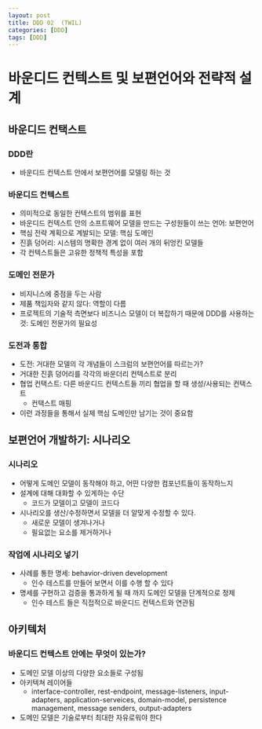 ```yaml
---
layout: post
title: DDD 02  (TWIL)
categories: [DDD]
tags: [DDD]
---
```


# 바운디드 컨텍스트 및 보편언어와 전략적 설계 

## 바운디드 컨택스트
### DDD란
 - 바운디드 컨텍스트 안에서 보편언어를 모델링 하는 것

### 바운디드 컨텍스트
 - 의미적으로 동일한 컨텍스트의 범위를 표현
 - 바운디드 컨텍스트 안의 소프트웨어 모델을 만드는 구성원들이 쓰는 언어: 보편언어
 - 핵심 전략 계획으로 계발되는 모델: 핵심 도메인
 - 진흙 덩어리: 시스템의 명확한 경계 없이 여러 개의 뒤엉킨 모델들
 - 각 컨텍스트들은 고유한 정책적 특성을 포함

### 도메인 전문가
 - 비지니스에 중점을 두는 사람
 - 제품 책임자와 같지 않다: 역할이 다름
 - 프로젝트의 기술적 측면보다 비즈니스 모델이 더 복잡하기 때문에 DDD를 사용하는 것: 도메인 전문가의 필요성
 
### 도전과 통합
 - 도전: 거대한 모델의 각 개념들이 스크럼의 보편언어를 따르는가?
 - 거대한 진흙 덩어리를 각각의 바운더리 컨텍스트로 분리
 - 협업 컨택스트: 다른 바운디드 컨텍스트들 끼리 협업을 할 때 생성/사용되는 컨택스트
     - 컨택스트 매핑
 - 이런 과정들을 통해서 실제 핵심 도메인만 남기는 것이 중요함

## 보편언어 개발하기: 시나리오

### 시나리오 
 - 어떻게 도메인 모델이 동작해야 하고, 어떤 다양한 컴포넌트들이 동작하느지
 - 설계에 대해 대화할 수 있게하는 수단
    - 코드가 모델이고 모델이 코드다
 - 시나리오를 생산/수정하면서 모델을 더 알맞게 수정할 수 있다. 
   - 새로운 모델이 생겨나거나
   - 필요없는 요소를 제거하거나

### 작업에 시나리오 넣기
 - 사례를 통한 명세: behavior-driven development
      - 인수 테스트를 만들어 보면서 이를 수행 할 수 있다
 - 명세를 구현하고 검증을 통과하게 될 때 까지 도메인 모델을 단계적으로 정제
      - 인수 테스트 들은 직접적으로 바운디드 컨텍스트와 연관됨


## 아키텍처
 
### 바운디드 컨텍스트 안에는 무엇이 있는가?
 - 도메인 모델 이상의 다양한 요소들로 구성됨
 - 아키텍쳐 레이어들
     - interface-controller, rest-endpoint, message-listeners, input-adapters, application-serveices, domain-model, persistence management, message senders, output-adapters
 - 도메인 모델은 기술로부터 최대한 자유로워야 한다

 


